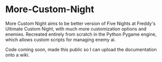 # More-Custom-Night
More Custom Night aims to be better version of Five Nights at Freddy's Ultimate Custom Night, with much more customization options and enemies.
Recreated entirely from scratch in the Python Pygame engine, which allows custom scripts for managing enemy ai.

Code coming soon, made this public so I can upload the documentation onto a wiki.
